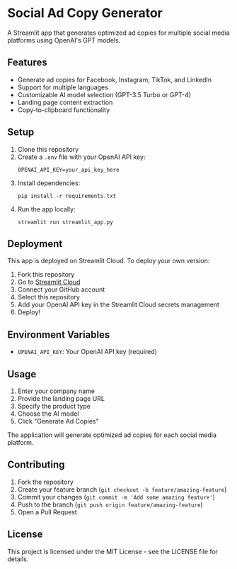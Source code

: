 # Social Ad Copy Generator

A Streamlit app that generates optimized ad copies for multiple social media platforms using OpenAI's GPT models.

## Features

- Generate ad copies for Facebook, Instagram, TikTok, and LinkedIn
- Support for multiple languages
- Customizable AI model selection (GPT-3.5 Turbo or GPT-4)
- Landing page content extraction
- Copy-to-clipboard functionality

## Setup

1. Clone this repository
2. Create a `.env` file with your OpenAI API key:
   ```
   OPENAI_API_KEY=your_api_key_here
   ```
3. Install dependencies:
   ```
   pip install -r requirements.txt
   ```
4. Run the app locally:
   ```
   streamlit run streamlit_app.py
   ```

## Deployment

This app is deployed on Streamlit Cloud. To deploy your own version:

1. Fork this repository
2. Go to [Streamlit Cloud](https://streamlit.io/cloud)
3. Connect your GitHub account
4. Select this repository
5. Add your OpenAI API key in the Streamlit Cloud secrets management
6. Deploy!

## Environment Variables

- `OPENAI_API_KEY`: Your OpenAI API key (required)

## Usage

1. Enter your company name
2. Provide the landing page URL
3. Specify the product type
4. Choose the AI model
5. Click "Generate Ad Copies"

The application will generate optimized ad copies for each social media platform.

## Contributing

1. Fork the repository
2. Create your feature branch (`git checkout -b feature/amazing-feature`)
3. Commit your changes (`git commit -m 'Add some amazing feature'`)
4. Push to the branch (`git push origin feature/amazing-feature`)
5. Open a Pull Request

## License

This project is licensed under the MIT License - see the LICENSE file for details. 